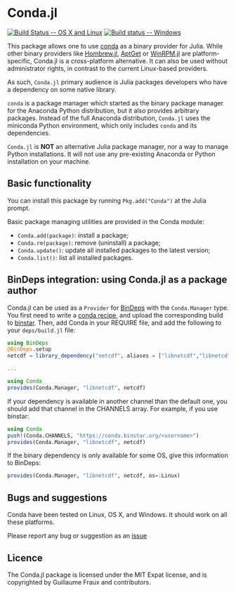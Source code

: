 # Conda.jl

[![Build Status -- OS X and Linux](https://travis-ci.org/Luthaf/Conda.jl.svg)](https://travis-ci.org/Luthaf/Conda.jl)
[![Build status -- Windows](https://ci.appveyor.com/api/projects/status/wpm9cmlxttnfxcks/branch/master?svg=true)](https://ci.appveyor.com/project/Luthaf/conda-jl/branch/master)

This package allows one to use [conda](http://conda.pydata.org/) as a binary provider for Julia.
While other binary providers like [Hombrew.jl](https://github.com/JuliaLang/Homebrew.jl),
[AptGet](https://en.wikipedia.org/wiki/Advanced_Packaging_Tool#apt-get) or
[WinRPM.jl](https://github.com/JuliaLang/WinRPM.jl) are platform-specific,
Conda.jl is a cross-platform alternative. It can also be used without administrator rights,
in contrast to the current Linux-based providers.

As such, `Conda.jl` primary audience is Julia packages developers who have a dependency on 
some native library.

`conda` is a package manager which started as the binary package manager
for the Anaconda Python distribution, but it also provides arbitrary packages.
Instead of the full Anaconda distribution, `Conda.jl` uses the miniconda Python environment,
which only includes `conda` and its dependencies.

`Conda.jl` is **NOT** an alternative Julia package manager, nor a way to manage Python
installations. It will not use any pre-existing Anaconda or Python installation on 
your machine.

## Basic functionality

You can install this package by running `Pkg.add("Conda")` at the Julia prompt.

Basic package managing utilities are provided in the Conda module:

- `Conda.add(package)`: install a package;
- `Conda.rm(package)`: remove (uninstall) a package;
- `Conda.update()`: update all installed packages to the latest version;
- `Conda.list()`: list all installed packages.

## BinDeps integration: using Conda.jl as a package author

Conda.jl can be used as a `Provider` for [BinDeps](https://github.com/JuliaLang/BinDeps.jl)
with the `Conda.Manager` type. You first need to write a
[conda recipe](http://conda.pydata.org/docs/building/recipe.html),
and upload the corresponding build to [binstar](https://binstar.org/).
Then, add Conda in your REQUIRE file, and add the following to your `deps/build.jl` file:

```julia
using BinDeps
@BinDeps.setup
netcdf = library_dependency("netcdf", aliases = ["libnetcdf","libnetcdf4"])

...

using Conda
provides(Conda.Manager, "libnetcdf", netcdf)
```

If your dependency is available in another channel than the default one, you should add
that channel in the CHANNELS array. For example, if you use binstar:

```julia
using Conda
push!(Conda.CHANNELS, "https://conda.binstar.org/<username>")
provides(Conda.Manager, "libnetcdf", netcdf)
```

If the binary dependency is only available for some OS, give this information to BinDeps:

```julia
provides(Conda.Manager, "libnetcdf", netcdf, os=:Linux)
```

## Bugs and suggestions

Conda have been tested on Linux, OS X, and Windows. It should work on all these platforms.

Please report any bug or suggestion as an [issue](https://github.com/Luthaf/Conda.jl/issues)

## Licence

The Conda.jl package is licensed under the MIT Expat license, and is copyrighted by
Guillaume Fraux and contributors.
